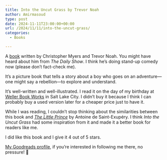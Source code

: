 ```yaml
---
title: Into the Uncut Grass by Trevor Noah
author: Amirmasoud
type: post
date: 2024-11-11T23:00:00+00:00
url: /2024/11/11/into-the-uncut-grass/
categories:
  - Books

---
```

A <a href="https://www.goodreads.com/en/book/show/123133352-into-the-uncut-grass" data-type="link" data-id="https://www.goodreads.com/en/book/show/123133352-into-the-uncut-grass" target="_blank" rel="noreferrer noopener nofollow">book</a> written by Christopher Myers and Trevor Noah. You might have heard about him from _The Daily Show_. I think he&#8217;s doing stand-up comedy now (please don&#8217;t fact-check me).

It&#8217;s a picture book that tells a story about a boy who goes on an adventure—one might say a rebellion—to explore and understand.

It&#8217;s well-written and well-illustrated. I read it on the day of my birthday at <a href="https://maps.app.goo.gl/fXRtaMqproYoyXaK7" data-type="link" data-id="https://maps.app.goo.gl/fXRtaMqproYoyXaK7" target="_blank" rel="noreferrer noopener nofollow">Weller Book Works</a> in Salt Lake City. I didn&#8217;t buy it because I think I can probably buy a used version later for a cheaper price just to have it.

While I was reading, I couldn&#8217;t stop thinking about the similarities between this book and _<a href="https://www.goodreads.com/book/show/157993.The_Little_Prince" data-type="link" data-id="https://www.goodreads.com/book/show/157993.The_Little_Prince" target="_blank" rel="noreferrer noopener nofollow">The Little Prince</a>_ by Antoine de Saint-Exupéry. I think _Into the Uncut Grass_ had some inspiration from it and made it a better book for readers like me.

I did like this book and I give it 4 out of 5 stars.

<a href="https://www.goodreads.com/user/show/7325305-amirmasoud" data-type="link" data-id="https://www.goodreads.com/user/show/7325305-amirmasoud" target="_blank" rel="noreferrer noopener nofollow">My Goodreads profile</a>, if you&#8217;re interested in following me there, no pressure! 🙂